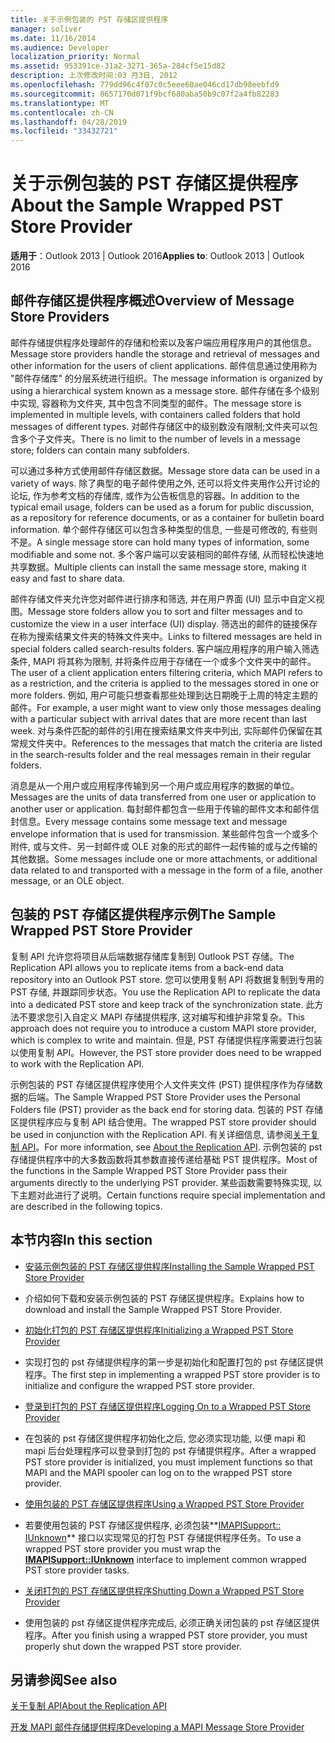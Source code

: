 ```yaml
---
title: 关于示例包装的 PST 存储区提供程序
manager: soliver
ms.date: 11/16/2014
ms.audience: Developer
localization_priority: Normal
ms.assetid: 953391ce-31a2-3271-365a-284cf5e15d82
description: 上次修改时间:03 月3日, 2012
ms.openlocfilehash: 779dd96c4f07c0c5eee60ae046cd17db98eebfd9
ms.sourcegitcommit: 8657170d071f9bcf680aba50b9c07f2a4fb82283
ms.translationtype: MT
ms.contentlocale: zh-CN
ms.lasthandoff: 04/28/2019
ms.locfileid: "33432721"
---
```

# <a name="about-the-sample-wrapped-pst-store-provider"></a><span data-ttu-id="292bb-103">关于示例包装的 PST 存储区提供程序</span><span class="sxs-lookup"><span data-stu-id="292bb-103">About the Sample Wrapped PST Store Provider</span></span>

 
  
<span data-ttu-id="292bb-104">**适用于**：Outlook 2013 | Outlook 2016</span><span class="sxs-lookup"><span data-stu-id="292bb-104">**Applies to**: Outlook 2013 | Outlook 2016</span></span> 
  
## <a name="overview-of-message-store-providers"></a><span data-ttu-id="292bb-105">邮件存储区提供程序概述</span><span class="sxs-lookup"><span data-stu-id="292bb-105">Overview of Message Store Providers</span></span>

<span data-ttu-id="292bb-106">邮件存储提供程序处理邮件的存储和检索以及客户端应用程序用户的其他信息。</span><span class="sxs-lookup"><span data-stu-id="292bb-106">Message store providers handle the storage and retrieval of messages and other information for the users of client applications.</span></span> <span data-ttu-id="292bb-107">邮件信息通过使用称为 "邮件存储库" 的分层系统进行组织。</span><span class="sxs-lookup"><span data-stu-id="292bb-107">The message information is organized by using a hierarchical system known as a message store.</span></span> <span data-ttu-id="292bb-108">邮件存储在多个级别中实现, 容器称为文件夹, 其中包含不同类型的邮件。</span><span class="sxs-lookup"><span data-stu-id="292bb-108">The message store is implemented in multiple levels, with containers called folders that hold messages of different types.</span></span> <span data-ttu-id="292bb-109">对邮件存储区中的级别数没有限制;文件夹可以包含多个子文件夹。</span><span class="sxs-lookup"><span data-stu-id="292bb-109">There is no limit to the number of levels in a message store; folders can contain many subfolders.</span></span>
  
<span data-ttu-id="292bb-110">可以通过多种方式使用邮件存储区数据。</span><span class="sxs-lookup"><span data-stu-id="292bb-110">Message store data can be used in a variety of ways.</span></span> <span data-ttu-id="292bb-111">除了典型的电子邮件使用之外, 还可以将文件夹用作公开讨论的论坛, 作为参考文档的存储库, 或作为公告板信息的容器。</span><span class="sxs-lookup"><span data-stu-id="292bb-111">In addition to the typical email usage, folders can be used as a forum for public discussion, as a repository for reference documents, or as a container for bulletin board information.</span></span> <span data-ttu-id="292bb-112">单个邮件存储区可以包含多种类型的信息, 一些是可修改的, 有些则不是。</span><span class="sxs-lookup"><span data-stu-id="292bb-112">A single message store can hold many types of information, some modifiable and some not.</span></span> <span data-ttu-id="292bb-113">多个客户端可以安装相同的邮件存储, 从而轻松快速地共享数据。</span><span class="sxs-lookup"><span data-stu-id="292bb-113">Multiple clients can install the same message store, making it easy and fast to share data.</span></span>
  
<span data-ttu-id="292bb-114">邮件存储文件夹允许您对邮件进行排序和筛选, 并在用户界面 (UI) 显示中自定义视图。</span><span class="sxs-lookup"><span data-stu-id="292bb-114">Message store folders allow you to sort and filter messages and to customize the view in a user interface (UI) display.</span></span> <span data-ttu-id="292bb-115">筛选出的邮件的链接保存在称为搜索结果文件夹的特殊文件夹中。</span><span class="sxs-lookup"><span data-stu-id="292bb-115">Links to filtered messages are held in special folders called search-results folders.</span></span> <span data-ttu-id="292bb-116">客户端应用程序的用户输入筛选条件, MAPI 将其称为限制, 并将条件应用于存储在一个或多个文件夹中的邮件。</span><span class="sxs-lookup"><span data-stu-id="292bb-116">The user of a client application enters filtering criteria, which MAPI refers to as a restriction, and the criteria is applied to the messages stored in one or more folders.</span></span> <span data-ttu-id="292bb-117">例如, 用户可能只想查看那些处理到达日期晚于上周的特定主题的邮件。</span><span class="sxs-lookup"><span data-stu-id="292bb-117">For example, a user might want to view only those messages dealing with a particular subject with arrival dates that are more recent than last week.</span></span> <span data-ttu-id="292bb-118">对与条件匹配的邮件的引用在搜索结果文件夹中列出, 实际邮件仍保留在其常规文件夹中。</span><span class="sxs-lookup"><span data-stu-id="292bb-118">References to the messages that match the criteria are listed in the search-results folder and the real messages remain in their regular folders.</span></span>
  
<span data-ttu-id="292bb-119">消息是从一个用户或应用程序传输到另一个用户或应用程序的数据的单位。</span><span class="sxs-lookup"><span data-stu-id="292bb-119">Messages are the units of data transferred from one user or application to another user or application.</span></span> <span data-ttu-id="292bb-120">每封邮件都包含一些用于传输的邮件文本和邮件信封信息。</span><span class="sxs-lookup"><span data-stu-id="292bb-120">Every message contains some message text and message envelope information that is used for transmission.</span></span> <span data-ttu-id="292bb-121">某些邮件包含一个或多个附件, 或与文件、另一封邮件或 OLE 对象的形式的邮件一起传输的或与之传输的其他数据。</span><span class="sxs-lookup"><span data-stu-id="292bb-121">Some messages include one or more attachments, or additional data related to and transported with a message in the form of a file, another message, or an OLE object.</span></span>
  
## <a name="the-sample-wrapped-pst-store-provider"></a><span data-ttu-id="292bb-122">包装的 PST 存储区提供程序示例</span><span class="sxs-lookup"><span data-stu-id="292bb-122">The Sample Wrapped PST Store Provider</span></span>

<span data-ttu-id="292bb-123">复制 API 允许您将项目从后端数据存储库复制到 Outlook PST 存储。</span><span class="sxs-lookup"><span data-stu-id="292bb-123">The Replication API allows you to replicate items from a back-end data repository into an Outlook PST store.</span></span> <span data-ttu-id="292bb-124">您可以使用复制 API 将数据复制到专用的 PST 存储, 并跟踪同步状态。</span><span class="sxs-lookup"><span data-stu-id="292bb-124">You use the Replication API to replicate the data into a dedicated PST store and keep track of the synchronization state.</span></span> <span data-ttu-id="292bb-125">此方法不要求您引入自定义 MAPI 存储提供程序, 这对编写和维护非常复杂。</span><span class="sxs-lookup"><span data-stu-id="292bb-125">This approach does not require you to introduce a custom MAPI store provider, which is complex to write and maintain.</span></span> <span data-ttu-id="292bb-126">但是, PST 存储提供程序需要进行包装以使用复制 API。</span><span class="sxs-lookup"><span data-stu-id="292bb-126">However, the PST store provider does need to be wrapped to work with the Replication API.</span></span>
  
<span data-ttu-id="292bb-127">示例包装的 PST 存储区提供程序使用个人文件夹文件 (PST) 提供程序作为存储数据的后端。</span><span class="sxs-lookup"><span data-stu-id="292bb-127">The Sample Wrapped PST Store Provider uses the Personal Folders file (PST) provider as the back end for storing data.</span></span> <span data-ttu-id="292bb-128">包装的 PST 存储区提供程序应与复制 API 结合使用。</span><span class="sxs-lookup"><span data-stu-id="292bb-128">The wrapped PST store provider should be used in conjunction with the Replication API.</span></span> <span data-ttu-id="292bb-129">有关详细信息, 请参阅[关于复制 API](about-the-replication-api.md)。</span><span class="sxs-lookup"><span data-stu-id="292bb-129">For more information, see [About the Replication API](about-the-replication-api.md).</span></span> <span data-ttu-id="292bb-130">示例包装的 pst 存储提供程序中的大多数函数将其参数直接传递给基础 PST 提供程序。</span><span class="sxs-lookup"><span data-stu-id="292bb-130">Most of the functions in the Sample Wrapped PST Store Provider pass their arguments directly to the underlying PST provider.</span></span> <span data-ttu-id="292bb-131">某些函数需要特殊实现, 以下主题对此进行了说明。</span><span class="sxs-lookup"><span data-stu-id="292bb-131">Certain functions require special implementation and are described in the following topics.</span></span>
  
## <a name="in-this-section"></a><span data-ttu-id="292bb-132">本节内容</span><span class="sxs-lookup"><span data-stu-id="292bb-132">In this section</span></span>

- [<span data-ttu-id="292bb-133">安装示例包装的 PST 存储区提供程序</span><span class="sxs-lookup"><span data-stu-id="292bb-133">Installing the Sample Wrapped PST Store Provider</span></span>](installing-the-sample-wrapped-pst-store-provider.md)
    
- <span data-ttu-id="292bb-134">介绍如何下载和安装示例包装的 PST 存储区提供程序。</span><span class="sxs-lookup"><span data-stu-id="292bb-134">Explains how to download and install the Sample Wrapped PST Store Provider.</span></span>
    
- [<span data-ttu-id="292bb-135">初始化打包的 PST 存储区提供程序</span><span class="sxs-lookup"><span data-stu-id="292bb-135">Initializing a Wrapped PST Store Provider</span></span>](initializing-a-wrapped-pst-store-provider.md)
    
- <span data-ttu-id="292bb-136">实现打包的 pst 存储提供程序的第一步是初始化和配置打包的 pst 存储区提供程序。</span><span class="sxs-lookup"><span data-stu-id="292bb-136">The first step in implementing a wrapped PST store provider is to initialize and configure the wrapped PST store provider.</span></span>
    
- [<span data-ttu-id="292bb-137">登录到打包的 PST 存储区提供程序</span><span class="sxs-lookup"><span data-stu-id="292bb-137">Logging On to a Wrapped PST Store Provider</span></span>](logging-on-to-a-wrapped-pst-store-provider.md)
    
- <span data-ttu-id="292bb-138">在包装的 pst 存储区提供程序初始化之后, 您必须实现功能, 以便 mapi 和 mapi 后台处理程序可以登录到打包的 pst 存储提供程序。</span><span class="sxs-lookup"><span data-stu-id="292bb-138">After a wrapped PST store provider is initialized, you must implement functions so that MAPI and the MAPI spooler can log on to the wrapped PST store provider.</span></span>
    
- [<span data-ttu-id="292bb-139">使用包装的 PST 存储区提供程序</span><span class="sxs-lookup"><span data-stu-id="292bb-139">Using a Wrapped PST Store Provider</span></span>](using-a-wrapped-pst-store-provider.md)
    
- <span data-ttu-id="292bb-140">若要使用包装的 PST 存储区提供程序, 必须包装**[IMAPISupport:: IUnknown](imapisupportiunknown.md)** 接口以实现常见的打包 PST 存储提供程序任务。</span><span class="sxs-lookup"><span data-stu-id="292bb-140">To use a wrapped PST store provider you must wrap the **[IMAPISupport::IUnknown](imapisupportiunknown.md)** interface to implement common wrapped PST store provider tasks.</span></span> 
    
- [<span data-ttu-id="292bb-141">关闭打包的 PST 存储区提供程序</span><span class="sxs-lookup"><span data-stu-id="292bb-141">Shutting Down a Wrapped PST Store Provider</span></span>](shutting-down-a-wrapped-pst-store-provider.md)
    
- <span data-ttu-id="292bb-142">使用包装的 pst 存储区提供程序完成后, 必须正确关闭包装的 pst 存储区提供程序。</span><span class="sxs-lookup"><span data-stu-id="292bb-142">After you finish using a wrapped PST store provider, you must properly shut down the wrapped PST store provider.</span></span>
    
## <a name="see-also"></a><span data-ttu-id="292bb-143">另请参阅</span><span class="sxs-lookup"><span data-stu-id="292bb-143">See also</span></span>



[<span data-ttu-id="292bb-144">关于复制 API</span><span class="sxs-lookup"><span data-stu-id="292bb-144">About the Replication API</span></span>](about-the-replication-api.md)
  
[<span data-ttu-id="292bb-145">开发 MAPI 邮件存储提供程序</span><span class="sxs-lookup"><span data-stu-id="292bb-145">Developing a MAPI Message Store Provider</span></span>](developing-a-mapi-message-store-provider.md)

